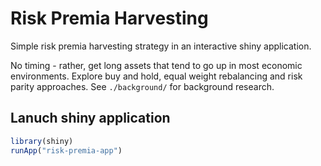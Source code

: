 # Risk Premia Harvesting

Simple risk premia harvesting strategy in an interactive shiny application. 

No timing - rather, get long assets that tend to go up in most economic environments. Explore buy and hold, equal weight rebalancing and risk parity approaches. 
See `./background/` for background research. 

## Lanuch shiny application

```R
library(shiny)
runApp("risk-premia-app")
```
